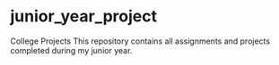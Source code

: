 # junior_year_project
College Projects
This repository contains all assignments and projects completed during my junior year.
